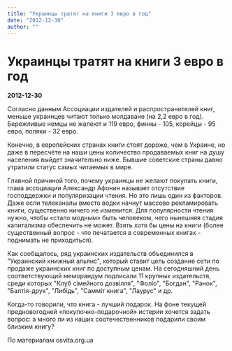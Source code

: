 ```yaml
---
title: "Украинцы тратят на книги 3 евро в год"
date: "2012-12-30"
author: ""
---
```


# Украинцы тратят на книги 3 евро в год

**2012-12-30** 

Согласно данным Ассоциации издателей и распространителей книг, меньше украинцев читают только молдаване (на 2,2 евро в год). Бережливые немцы не жалеют и 119 евро, финны - 105, корейцы - 95 евро, поляки - 32 евро.

Конечно, в европейских странах книги стоят дороже, чем в Украине, но даже в пересчёте на наши цены количество продаваемых книг на душу населения выйдет значительно ниже. Бывшие советские страны давно утратили статус самых читаемых в мире.

Главной причиной того, почему украинцы не желают покупать книги, глава ассоциации Александр Афонин называет отсутствие господдержки и популяризации чтения. Но это лишь один из факторов. Даже если телеканалы вместо водки начнут массово рекламировать книги, существенно ничего не изменится. Для популярности чтения нужно, чтобы «стало модным» быть человеком, чего нынешняя стадия капитализма обеспечить не может. Взять хотя бы цены на книги (более существенный вопрос - что печатается в современных книгах - поднимать не приходиться).

Как сообщалось, ряд украинских издательств объединился в "Украинский книжный альянс", который ставит цель создание сети по продаже украинских книг по доступным ценам. На сегодняшний день соответствующий меморандум подписали 11 крупных издательств, среди которых "Клуб сімейного дозвілля", "Фоліо", "Богдан", "Ранок", "Балтія-друк", "Либідь", "Самміт книга", "Лаурус" и др.

Когда-то говорили, что книга - лучший подарок. На фоне текущей предновогодней «покупочно-подарочной» истерии хочется задать вопрос: а много ли из наших соотечественников подарили своим близким книгу?

По материалам osvita.org.ua